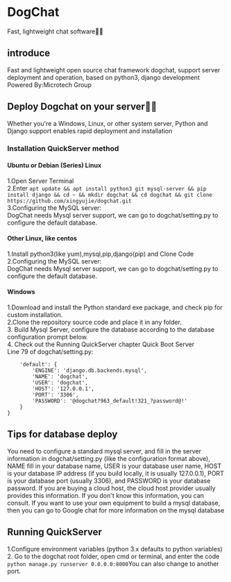 # DogChat
Fast, lightweight chat software🌈🌈
## introduce
Fast and lightweight open source chat framework dogchat, support server deployment and operation, based on python3, django development   
Powered By:Microtech Group
## Deploy Dogchat on your server🚀🚀
Whether you're a Windows, Linux, or other system server, Python and Django support enables rapid deployment and installation  
### Installation QuickServer method
#### Ubuntu or Debian (Series) Linux
1.Open Server Terminal  
2.Enter ```apt update && apt install python3 git mysql-server && pip install django && cd ~ && mkdir dogchat && cd dogchat && git clone https://github.com/xingyujie/dogchat.git```  
3.Configuring the MySQL server:  
DogChat needs Mysql server support, we can go to dogchat/setting.py to configure the default database.  
#### Other Linux, like centos
1.Install python3(like yum),mysql,pip,django(pip) and Clone Code  
2.Configuring the MySQL server:  
DogChat needs Mysql server support, we can go to dogchat/setting.py to configure the default database.  
#### Windows
1.Download and install the Python standard exe package, and check pip for custom installation.  
2.Clone the repository source code and place it in any folder.  
3. Build Mysql Server, configure the database according to the database configuration prompt below.  
4. Check out the Running QuickServer chapter Quick Boot Server  
Line 79 of dogchat/setting.py:  
```DATABASES = {
    'default': {
        'ENGINE': 'django.db.backends.mysql',
        'NAME': 'dogchat',
        'USER': 'dogchat',
        'HOST': '127.0.0.1',
        'PORT': '3306',
        'PASSWORD': '@dogchat?963_default!321_?password@!'
    }
}
```
## Tips for database deploy
You need to configure a standard mysql server, and fill in the server information in dogchat/setting.py (like the configuration format above), NAME fill in your database name, USER is your database user name, HOST is your database IP address (if you build locally, it is usually 127.0.0.1), PORT is your database port (usually 3306), and PASSWORD is your database password. If you are buying a cloud host, the cloud host provider usually provides this information. If you don't know this information, you can consult. If you want to use your own equipment to build a mysql database, then you can go to Google chat for more information on the mysql database
## Running QuickServer
1.Configure environment variables (python 3.x defaults to python variables)
2. Go to the dogchat root folder, open cmd or terminal, and enter the code ```python manage.py runserver 0.0.0.0:8000```You can also change to another port.






 
